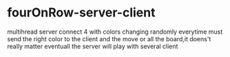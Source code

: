 # fourOnRow-server-client
multihread server connect 4 
 with colors changing randomly everytime
must  send the right color to the client and the move
or all the board,it doens't really matter
eventuall the server will play with several client
